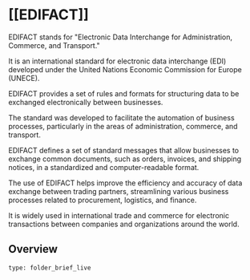 # [[EDIFACT]] 

EDIFACT stands for "Electronic Data Interchange for Administration, Commerce, and Transport." 

It is an international standard for electronic data interchange (EDI) 
developed under the United Nations Economic Commission for Europe (UNECE). 

EDIFACT provides a set of rules and formats for 
structuring data to be exchanged electronically between businesses.

The standard was developed to facilitate the automation of business processes, 
particularly in the areas of administration, commerce, and transport. 

EDIFACT defines a set of standard messages that allow businesses to exchange common documents, 
such as orders, invoices, and shipping notices, in a standardized and computer-readable format.

The use of EDIFACT helps improve the efficiency and accuracy of data exchange between trading partners, 
streamlining various business processes related to procurement, logistics, and finance. 

It is widely used in international trade and commerce 
for electronic transactions between companies and organizations around the world.

## Overview


```ccard
type: folder_brief_live
```
 

